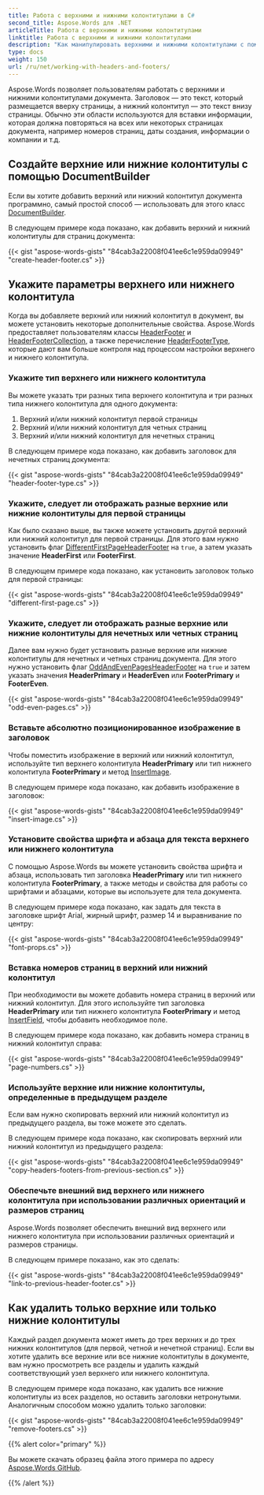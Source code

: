 ```yaml
---
title: Работа с верхними и нижними колонтитулами в C#
second_title: Aspose.Words для .NET
articleTitle: Работа с верхними и нижними колонтитулами
linktitle: Работа с верхними и нижними колонтитулами
description: "Как манипулировать верхними и нижними колонтитулами с помощью C#. Создать верхние и нижние колонтитулы C#. Удалить верхние и нижние колонтитулы C#."
type: docs
weight: 150
url: /ru/net/working-with-headers-and-footers/
---
```


Aspose.Words позволяет пользователям работать с верхними и нижними колонтитулами документа. Заголовок — это текст, который размещается вверху страницы, а нижний колонтитул — это текст внизу страницы. Обычно эти области используются для вставки информации, которая должна повторяться на всех или некоторых страницах документа, например номеров страниц, даты создания, информации о компании и т.д.

## Создайте верхние или нижние колонтитулы с помощью DocumentBuilder

Если вы хотите добавить верхний или нижний колонтитул документа программно, самый простой способ — использовать для этого класс [DocumentBuilder](https://reference.aspose.com/words/net/aspose.words/documentbuilder/).

В следующем примере кода показано, как добавить верхний и нижний колонтитулы для страниц документа:

{{< gist "aspose-words-gists" "84cab3a22008f041ee6c1e959da09949" "create-header-footer.cs" >}}

## Укажите параметры верхнего или нижнего колонтитула

Когда вы добавляете верхний или нижний колонтитул в документ, вы можете установить некоторые дополнительные свойства. Aspose.Words предоставляет пользователям классы [HeaderFooter](https://reference.aspose.com/words/net/aspose.words/headerfooter/) и [HeaderFooterCollection](https://reference.aspose.com/words/net/aspose.words/headerfootercollection/), а также перечисление [HeaderFooterType](https://reference.aspose.com/words/net/aspose.words/headerfootertype/), которые дают вам больше контроля над процессом настройки верхнего и нижнего колонтитула.

### Укажите тип верхнего или нижнего колонтитула

Вы можете указать три разных типа верхнего колонтитула и три разных типа нижнего колонтитула для одного документа:
1. Верхний и/или нижний колонтитул первой страницы
2. Верхний и/или нижний колонтитул для четных страниц
3. Верхний и/или нижний колонтитул для нечетных страниц

В следующем примере кода показано, как добавить заголовок для нечетных страниц документа:

{{< gist "aspose-words-gists" "84cab3a22008f041ee6c1e959da09949" "header-footer-type.cs" >}}

### Укажите, следует ли отображать разные верхние или нижние колонтитулы для первой страницы

Как было сказано выше, вы также можете установить другой верхний или нижний колонтитул для первой страницы. Для этого вам нужно установить флаг [DifferentFirstPageHeaderFooter](https://reference.aspose.com/words/net/aspose.words/pagesetup/differentfirstpageheaderfooter/) на `true`, а затем указать значение **HeaderFirst** или **FooterFirst**.

В следующем примере кода показано, как установить заголовок только для первой страницы:

{{< gist "aspose-words-gists" "84cab3a22008f041ee6c1e959da09949" "different-first-page.cs" >}}

### Укажите, следует ли отображать разные верхние или нижние колонтитулы для нечетных или четных страниц

Далее вам нужно будет установить разные верхние или нижние колонтитулы для нечетных и четных страниц документа. Для этого нужно установить флаг [OddAndEvenPagesHeaderFooter](https://reference.aspose.com/words/net/aspose.words/pagesetup/oddandevenpagesheaderfooter/) на `true` и затем указать значения **HeaderPrimary** и **HeaderEven** или **FooterPrimary** и **FooterEven**.

{{< gist "aspose-words-gists" "84cab3a22008f041ee6c1e959da09949" "odd-even-pages.cs" >}}

### Вставьте абсолютно позиционированное изображение в заголовок

Чтобы поместить изображение в верхний или нижний колонтитул, используйте тип верхнего колонтитула **HeaderPrimary** или тип нижнего колонтитула **FooterPrimary** и метод [InsertImage](https://reference.aspose.com/words/net/aspose.words/documentbuilder/insertimage/).

В следующем примере кода показано, как добавить изображение в заголовок:

{{< gist "aspose-words-gists" "84cab3a22008f041ee6c1e959da09949" "insert-image.cs" >}}

### Установите свойства шрифта и абзаца для текста верхнего или нижнего колонтитула

С помощью Aspose.Words вы можете установить свойства шрифта и абзаца, использовать тип заголовка **HeaderPrimary** или тип нижнего колонтитула **FooterPrimary**, а также методы и свойства для работы со шрифтами и абзацами, которые вы используете для тела документа.

В следующем примере кода показано, как задать для текста в заголовке шрифт Arial, жирный шрифт, размер 14 и выравнивание по центру:

{{< gist "aspose-words-gists" "84cab3a22008f041ee6c1e959da09949" "font-props.cs" >}}

### Вставка номеров страниц в верхний или нижний колонтитул

При необходимости вы можете добавить номера страниц в верхний или нижний колонтитул. Для этого используйте тип заголовка **HeaderPrimary** или тип нижнего колонтитула **FooterPrimary** и метод [InsertField](https://reference.aspose.com/words/net/aspose.words/documentbuilder/insertfield/), чтобы добавить необходимое поле.

В следующем примере кода показано, как добавить номера страниц в нижний колонтитул справа:

{{< gist "aspose-words-gists" "84cab3a22008f041ee6c1e959da09949" "page-numbers.cs" >}}

### Используйте верхние или нижние колонтитулы, определенные в предыдущем разделе

Если вам нужно скопировать верхний или нижний колонтитул из предыдущего раздела, вы тоже можете это сделать.

В следующем примере кода показано, как скопировать верхний или нижний колонтитул из предыдущего раздела:

{{< gist "aspose-words-gists" "84cab3a22008f041ee6c1e959da09949" "copy-headers-footers-from-previous-section.cs" >}}

### Обеспечьте внешний вид верхнего или нижнего колонтитула при использовании различных ориентаций и размеров страниц

Aspose.Words позволяет обеспечить внешний вид верхнего или нижнего колонтитула при использовании различных ориентаций и размеров страницы.

В следующем примере показано, как это сделать:

{{< gist "aspose-words-gists" "84cab3a22008f041ee6c1e959da09949" "link-to-previous-header-footer.cs" >}}

## Как удалить только верхние или только нижние колонтитулы

Каждый раздел документа может иметь до трех верхних и до трех нижних колонтитулов (для первой, четной и нечетной страниц). Если вы хотите удалить все верхние или все нижние колонтитулы в документе, вам нужно просмотреть все разделы и удалить каждый соответствующий узел верхнего или нижнего колонтитула.

В следующем примере кода показано, как удалить все нижние колонтитулы из всех разделов, но оставить заголовки нетронутыми. Аналогичным способом можно удалить только заголовки:

{{< gist "aspose-words-gists" "84cab3a22008f041ee6c1e959da09949" "remove-footers.cs" >}}

{{% alert color="primary" %}}

Вы можете скачать образец файла этого примера по адресу [Aspose.Words GitHub](https://github.com/aspose-words/Aspose.Words-for-.NET/blob/master/Examples/Data/Header%20and%20footer%20types.docx).

{{% /alert %}}